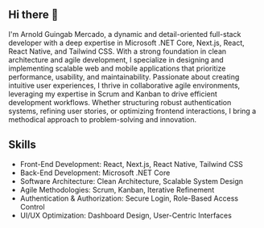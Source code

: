 ## Hi there 👋
I'm Arnold Guingab Mercado, a dynamic and detail-oriented full-stack developer with a deep expertise in Microsoft .NET Core, Next.js, React, React Native, and Tailwind CSS. With a strong foundation in clean architecture and agile development, I specialize in designing and implementing scalable web and mobile applications that prioritize performance, usability, and maintainability.
Passionate about creating intuitive user experiences, I thrive in collaborative agile environments, leveraging my expertise in Scrum and Kanban to drive efficient development workflows. Whether structuring robust authentication systems, refining user stories, or optimizing frontend interactions, I bring a methodical approach to problem-solving and innovation.
## Skills
- Front-End Development: React, Next.js, React Native, Tailwind CSS
- Back-End Development: Microsoft .NET Core
- Software Architecture: Clean Architecture, Scalable System Design
- Agile Methodologies: Scrum, Kanban, Iterative Refinement
- Authentication & Authorization: Secure Login, Role-Based Access Control
- UI/UX Optimization: Dashboard Design, User-Centric Interfaces

